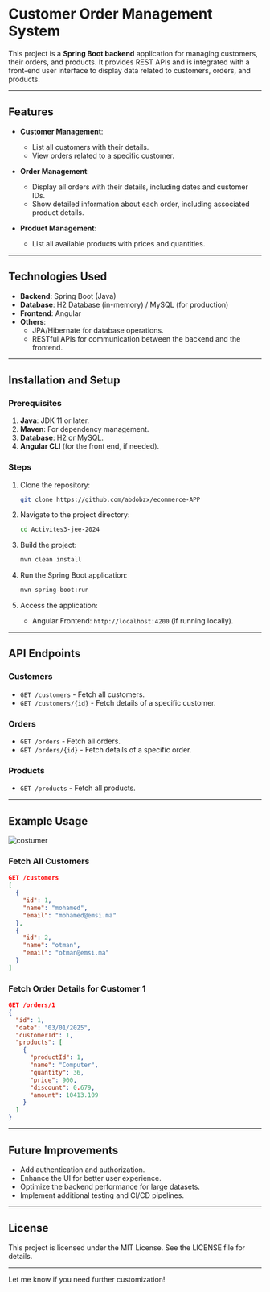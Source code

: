 
# Customer Order Management System

This project is a **Spring Boot backend** application for managing customers, their orders, and products. It provides REST APIs and is integrated with a front-end user interface to display data related to customers, orders, and products.

---

## Features

- **Customer Management**:
  - List all customers with their details.
  - View orders related to a specific customer.

- **Order Management**:
  - Display all orders with their details, including dates and customer IDs.
  - Show detailed information about each order, including associated product details.

- **Product Management**:
  - List all available products with prices and quantities.

---

## Technologies Used

- **Backend**: Spring Boot (Java)
- **Database**: H2 Database (in-memory) / MySQL (for production)
- **Frontend**: Angular
- **Others**:
  - JPA/Hibernate for database operations.
  - RESTful APIs for communication between the backend and the frontend.

---

## Installation and Setup

### Prerequisites

1. **Java**: JDK 11 or later.
2. **Maven**: For dependency management.
3. **Database**: H2 or MySQL.
4. **Angular CLI** (for the front end, if needed).

### Steps

1. Clone the repository:
   ```bash
   git clone https://github.com/abdobzx/ecommerce-APP
   ```

2. Navigate to the project directory:
   ```bash
   cd Activites3-jee-2024
   ```

3. Build the project:
   ```bash
   mvn clean install
   ```

4. Run the Spring Boot application:
   ```bash
   mvn spring-boot:run
   ```

5. Access the application:
   - Angular Frontend: `http://localhost:4200` (if running locally).

---

## API Endpoints

### Customers
- `GET /customers` - Fetch all customers.
- `GET /customers/{id}` - Fetch details of a specific customer.

### Orders
- `GET /orders` - Fetch all orders.
- `GET /orders/{id}` - Fetch details of a specific order.

### Products
- `GET /products` - Fetch all products.

---

## Example Usage
![costumer](https://github.com/user-attachments/assets/41e5d3af-3265-4e59-aba6-5564b55231ea)

### Fetch All Customers

```json
GET /customers
[
  {
    "id": 1,
    "name": "mohamed",
    "email": "mohamed@emsi.ma"
  },
  {
    "id": 2,
    "name": "otman",
    "email": "otman@emsi.ma"
  }
]
```

### Fetch Order Details for Customer 1

```json
GET /orders/1
{
  "id": 1,
  "date": "03/01/2025",
  "customerId": 1,
  "products": [
    {
      "productId": 1,
      "name": "Computer",
      "quantity": 36,
      "price": 900,
      "discount": 0.679,
      "amount": 10413.109
    }
  ]
}
```

---

## Future Improvements

- Add authentication and authorization.
- Enhance the UI for better user experience.
- Optimize the backend performance for large datasets.
- Implement additional testing and CI/CD pipelines.

---

## License

This project is licensed under the MIT License. See the LICENSE file for details.

---

Let me know if you need further customization!
